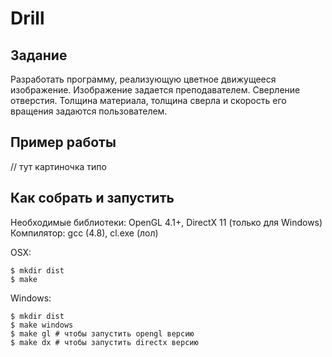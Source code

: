 Drill
=====

Задание
-------

Разработать программу, реализующую цветное движущееся изображение.
Изображение задается преподавателем.
Сверление отверстия. Толщина материала, толщина сверла и скорость его вращения задаются пользователем.

Пример работы
-------------

// тут картиночка типо


Как собрать и запустить
-----------------------

Необходимые библиотеки: OpenGL 4.1+, DirectX 11 (только для Windows)
Компилятор: gcc (4.8), cl.exe (лол)

OSX:

```
$ mkdir dist
$ make
```

Windows:

```
$ mkdir dist
$ make windows
$ make gl # чтобы запустить opengl версию
$ make dx # чтобы запустить directx версию
```
